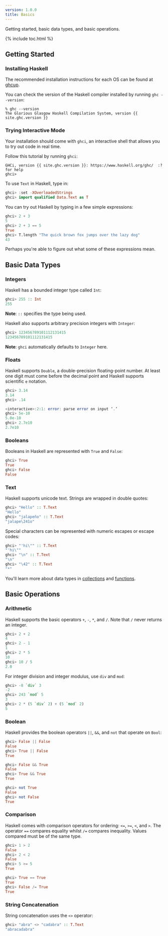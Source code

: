 ```yaml
---
version: 1.0.0
title: Basics
---
```


Getting started, basic data types, and basic operations.

{% include toc.html %}

## Getting Started

### Installing Haskell

The recommended installation instructions for each OS can be found at
[ghcup](https://www.haskell.org/ghcup/).

You can check the version of the Haskell compiler installed by running
`ghc --version`:

    % ghc --version
    The Glorious Glasgow Haskell Compilation System, version {{ site.ghc.version }}

### Trying Interactive Mode

Your installation should come with `ghci`, an interactive shell that allows you
to try out code in real time.

Follow this tutorial by running `ghci`:

    GHCi, version {{ site.ghc.version }}: https://www.haskell.org/ghc/  :? for help
    ghci>

To use `Text` in Haskell, type in:

```haskell
ghci> :set -XOverloadedStrings
ghci> import qualified Data.Text as T
```

You can try out Haskell by typing in a few simple expressions:

```haskell
ghci> 2 + 3
5
ghci> 2 + 3 == 5
True
ghci> T.length "The quick brown fox jumps over the lazy dog"
43
```

Perhaps you're able to figure out what some of these expressions mean.

## Basic Data Types

### Integers

Haskell has a bounded integer type called `Int`:

```haskell
ghci> 255 :: Int
255
```
__Note__: `::` specifies the type being used.

Haskell also supports arbitrary precision integers with `Integer`:

```haskell
ghci> 123456789101112131415
123456789101112131415
```
__Note__: `ghci` automatically defaults to `Integer` here.

### Floats

Haskell supports `Double`, a double-precision floating-point number.
At least one digit must come before the decimal point and Haskell supports
scientific `e` notation.

```haskell
ghci> 3.14
3.14
ghci> .14

<interactive>:2:1: error: parse error on input ‘.’
ghci> 5e-10
5.0e-10
ghci> 2.7e10
2.7e10
```

### Booleans

Booleans in Haskell are represented with `True` and `False`:

```haskell
ghci> True
True
ghci> False
False
```

### Text

Haskell supports unicode text. Strings are wrapped in double quotes:

```haskell
ghci> "Hello" :: T.Text
"Hello"
ghci> "jalapeño" :: T.Text
"jalape\241o"
```

Special characters can be represented with numeric escapes or escape codes:

```haskell
ghci> "'hi\"" :: T.Text
"'hi\""
ghci> "\n" :: T.Text
"\n"
ghci> "\42" :: T.Text
"*"
```

You'll learn more about data types in [collections](../collections/) and
[functions](../functions/).

## Basic Operations

### Arithmetic

Haskell supports the basic operators `+`, `-`, `*`, and `/`.
Note that `/` never returns an integer.

```haskell
ghci> 2 + 2
4
ghci> 2 - 1
1
ghci> 2 * 5
10
ghci> 10 / 5
2.0
```

For integer division and integer modulus, use `div` and `mod`:

```haskell
ghci> -8 `div` 3
-2
ghci> 243 `mod` 5
3
ghci> 2 * (5 `div` 2) + (5 `mod` 2)
5
```

### Boolean

Haskell provides the boolean operators `||`, `&&`, and `not` that operate on
`Bool`:

```haskell
ghci> False || False
False
ghci> True || False
True

ghci> False && True
False
ghci> True && True
True

ghci> not True
False
ghci> not False
True
```

### Comparison

Haskell comes with comparison operators for ordering: `<=`, `>=`, `<`, and `>`.
The operator `==` compares equality whilst `/=` compares inequality.
Values compared must be of the same type.

```haskell
ghci> 1 > 2
False
ghci> 2 < 2
False
ghci> 5 >= 5
True

ghci> True == True
True
ghci> False /= True
True
```

### String Concatenation

String concatenation uses the `<>` operator:

```haskell
ghci> "abra" <> "cadabra" :: T.Text
"abracadabra"
```
